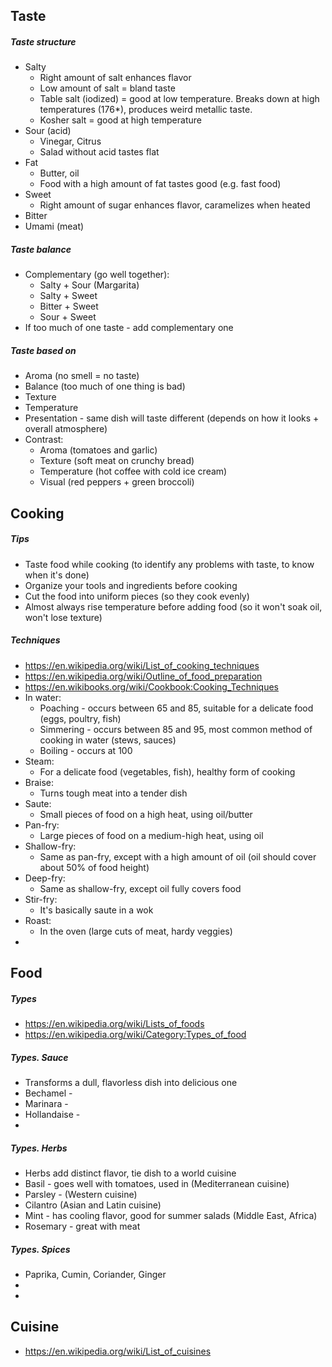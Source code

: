 ## Taste
##### Taste structure
* Salty
    * Right amount of salt enhances flavor
    * Low amount of salt = bland taste
    * Table salt (iodized) = good at low temperature. Breaks down at high temperatures (176*), produces weird metallic taste.
    * Kosher salt = good at high temperature
* Sour (acid)
    * Vinegar, Citrus
    * Salad without acid tastes flat
* Fat
    * Butter, oil
    * Food with a high amount of fat tastes good (e.g. fast food)
* Sweet
    * Right amount of sugar enhances flavor, caramelizes when heated
* Bitter
* Umami (meat)
##### Taste balance
* Complementary (go well together):
    * Salty + Sour (Margarita)
    * Salty + Sweet
    * Bitter + Sweet
    * Sour + Sweet
* If too much of one taste - add complementary one
##### Taste based on
* Aroma (no smell = no taste)
* Balance (too much of one thing is bad)
* Texture
* Temperature
* Presentation - same dish will taste different (depends on how it looks + overall atmosphere)
* Contrast:
    * Aroma (tomatoes and garlic)
    * Texture (soft meat on crunchy bread)
    * Temperature (hot coffee with cold ice cream)
    * Visual (red peppers + green broccoli) 

## Cooking
##### Tips
* Taste food while cooking (to identify any problems with taste, to know when it's done)
* Organize your tools and ingredients before cooking
* Cut the food into uniform pieces (so they cook evenly)
* Almost always rise temperature before adding food (so it won't soak oil, won't lose texture)
##### Techniques
* https://en.wikipedia.org/wiki/List_of_cooking_techniques
* https://en.wikipedia.org/wiki/Outline_of_food_preparation
* https://en.wikibooks.org/wiki/Cookbook:Cooking_Techniques
* In water:
    * Poaching - occurs between 65 and 85, suitable for a delicate food (eggs, poultry, fish)
    * Simmering - occurs between 85 and 95, most common method of cooking in water (stews, sauces)
    * Boiling - occurs at 100
* Steam:
    * For a delicate food (vegetables, fish), healthy form of cooking
* Braise:
    * Turns tough meat into a tender dish
* Saute:
    * Small pieces of food on a high heat, using oil/butter
* Pan-fry:
    * Large pieces of food on a medium-high heat, using oil
* Shallow-fry:
    * Same as pan-fry, except with a high amount of oil (oil should cover about 50% of food height)
* Deep-fry:
    * Same as shallow-fry, except oil fully covers food
* Stir-fry:
    * It's basically saute in a wok
* Roast:
    * In the oven (large cuts of meat, hardy veggies)
* 

## Food
##### Types
* https://en.wikipedia.org/wiki/Lists_of_foods
* https://en.wikipedia.org/wiki/Category:Types_of_food
##### Types. Sauce
* Transforms a dull, flavorless dish into delicious one
* Bechamel - 
* Marinara - 
* Hollandaise - 
* 
##### Types. Herbs
* Herbs add distinct flavor, tie dish to a world cuisine
* Basil - goes well with tomatoes, used in (Mediterranean cuisine)
* Parsley - (Western cuisine)
* Cilantro (Asian and Latin cuisine)
* Mint - has cooling flavor, good for summer salads (Middle East, Africa)
* Rosemary - great with meat
##### Types. Spices
* Paprika, Cumin, Coriander, Ginger 
* 
* 


## Cuisine
* https://en.wikipedia.org/wiki/List_of_cuisines

